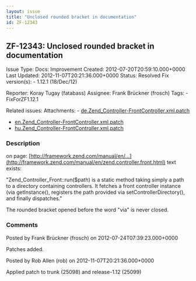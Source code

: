 ```yaml
---
layout: issue
title: "Unclosed rounded bracket in documentation"
id: ZF-12343
---
```


ZF-12343: Unclosed rounded bracket in documentation
---------------------------------------------------

 Issue Type: Docs: Improvement Created: 2012-07-20T20:59:10.000+0000 Last Updated: 2012-11-07T20:21:36.000+0000 Status: Resolved Fix version(s): - 1.12.1 (18/Dec/12)
 
 Reporter:  Koray Tugay (fatabass)  Assignee:  Frank Brückner (frosch)  Tags: - FixForZF1.12.1
 
 Related issues: 
 Attachments: - [de.Zend\_Controller-FrontController.xml.patch](/issues/secure/attachment/15163/de.Zend_Controller-FrontController.xml.patch)
- [en.Zend\_Controller-FrontController.xml.patch](/issues/secure/attachment/15164/en.Zend_Controller-FrontController.xml.patch)
- [hu.Zend\_Controller-FrontController.xml.patch](/issues/secure/attachment/15165/hu.Zend_Controller-FrontController.xml.patch)
 
### Description

on page: [http://framework.zend.com/manual/en/…](http://framework.zend.com/manual/en/zend.controller.front.html) text exists:

"Zend\_Controller\_Front::run($path) is a static method taking simply a path to a directory containing controllers. It fetches a front controller instance (via getInstance(), registers the path provided via setControllerDirectory(), and finally dispatches."

The rounded bracket opened before the word "via" is never closed.

 

 

### Comments

Posted by Frank Brückner (frosch) on 2012-07-24T07:39:23.000+0000

Patches added.

 

 

Posted by Rob Allen (rob) on 2012-11-07T20:21:36.000+0000

Applied patch to trunk (25098) and release-1.12 (25099)

 

 